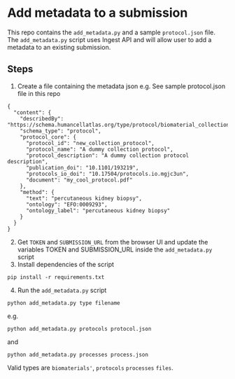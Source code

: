 # Add metadata to a submission

This repo contains the `add_metadata.py` and a sample `protocol.json` file. The `add_metadata.py` script uses Ingest API and will allow user to add a metadata to an existing submission.

## Steps
1. Create a file containing the metadata json
e.g. See sample protocol.json file in this repo
```
{
  "content": {
    "describedBy": "https://schema.humancellatlas.org/type/protocol/biomaterial_collection/9.2.0/collection_protocol",
    "schema_type": "protocol",
    "protocol_core": {
      "protocol_id": "new_collection_protocol",
      "protocol_name": "A dummy collection protocol",
      "protocol_description": "A dummy collection protocol description",
      "publication_doi": "10.1101/193219",
      "protocols_io_doi": "10.17504/protocols.io.mgjc3un",
      "document": "my_cool_protocol.pdf"
    },
    "method": {
      "text": "percutaneous kidney biopsy",
      "ontology": "EFO:0009293",
      "ontology_label": "percutaneous kidney biopsy"
    }
  }
}
```
2. Get `TOKEN` and `SUBMISSION_URL` from the browser UI and update the variables TOKEN and SUBMISSION_URL inside the `add_metadata.py` script
3. Install dependencies of the script
```
pip install -r requirements.txt
```
4. Run the `add_metadata.py` script

```
python add_metadata.py type filename
```
e.g.
```
python add_metadata.py protocols protocol.json
```
and
```
python add_metadata.py processes process.json
```

Valid types are `biomaterials'`, `protocols` `processes` `files`.

